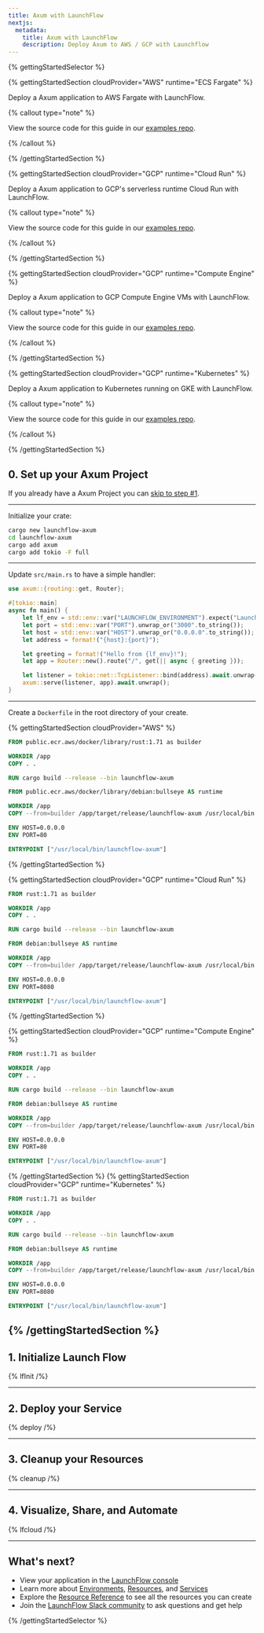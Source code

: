 ```yaml
---
title: Axum with LaunchFlow
nextjs:
  metadata:
    title: Axum with LaunchFlow
    description: Deploy Axum to AWS / GCP with Launchflow
---
```


{% gettingStartedSelector  %}

{% gettingStartedSection cloudProvider="AWS" runtime="ECS Fargate" %}

Deploy a Axum application to AWS Fargate with LaunchFlow.

{% callout type="note" %}

View the source code for this guide in our [examples repo](https://github.com/launchflow/launchflow-examples/tree/main/axum-get-started/aws/ecs-fargate).

{% /callout %}

{% /gettingStartedSection %}

{% gettingStartedSection cloudProvider="GCP" runtime="Cloud Run" %}

Deploy a Axum application to GCP's serverless runtime Cloud Run with LaunchFlow.

{% callout type="note" %}

View the source code for this guide in our [examples repo](https://github.com/launchflow/launchflow-examples/tree/main/axum-get-started/gcp/cloud-run).

{% /callout %}

{% /gettingStartedSection %}

{% gettingStartedSection cloudProvider="GCP" runtime="Compute Engine" %}

Deploy a Axum application to GCP Compute Engine VMs with LaunchFlow.

{% callout type="note" %}

View the source code for this guide in our [examples repo](https://github.com/launchflow/launchflow-examples/tree/main/axum-get-started/gcp/compute-engine).

{% /callout %}

{% /gettingStartedSection %}

{% gettingStartedSection cloudProvider="GCP" runtime="Kubernetes" %}

Deploy a Axum application to Kubernetes running on GKE with LaunchFlow.

{% callout type="note" %}

View the source code for this guide in our [examples repo](https://github.com/launchflow/launchflow-examples/tree/main/axum-get-started/gcp/gke).

{% /callout %}

{% /gettingStartedSection %}



## 0. Set up your Axum Project

If you already have a Axum Project you can [skip to step #1](#1-initialize-launch-flow).

---

Initialize your crate:

```bash
cargo new launchflow-axum
cd launchflow-axum
cargo add axum
cargo add tokio -F full
```

---

Update `src/main.rs` to have a simple handler:

```rust
use axum::{routing::get, Router};

#[tokio::main]
async fn main() {
    let lf_env = std::env::var("LAUNCHFLOW_ENVIRONMENT").expect("LaunchFlow environment not set");
    let port = std::env::var("PORT").unwrap_or("3000".to_string());
    let host = std::env::var("HOST").unwrap_or("0.0.0.0".to_string());
    let address = format!("{host}:{port}");

    let greeting = format!("Hello from {lf_env}!");
    let app = Router::new().route("/", get(|| async { greeting }));

    let listener = tokio::net::TcpListener::bind(address).await.unwrap();
    axum::serve(listener, app).await.unwrap();
}
```

---

Create a `Dockerfile` in the root directory of your create.

{% gettingStartedSection cloudProvider="AWS" %}
```dockerfile
FROM public.ecr.aws/docker/library/rust:1.71 as builder

WORKDIR /app
COPY . .

RUN cargo build --release --bin launchflow-axum

FROM public.ecr.aws/docker/library/debian:bullseye AS runtime

WORKDIR /app
COPY --from=builder /app/target/release/launchflow-axum /usr/local/bin

ENV HOST=0.0.0.0
ENV PORT=80

ENTRYPOINT ["/usr/local/bin/launchflow-axum"]
```

{% /gettingStartedSection %}

{% gettingStartedSection cloudProvider="GCP" runtime="Cloud Run" %}

```dockerfile
FROM rust:1.71 as builder

WORKDIR /app
COPY . .

RUN cargo build --release --bin launchflow-axum

FROM debian:bullseye AS runtime

WORKDIR /app
COPY --from=builder /app/target/release/launchflow-axum /usr/local/bin

ENV HOST=0.0.0.0
ENV PORT=8080

ENTRYPOINT ["/usr/local/bin/launchflow-axum"]
```

{% /gettingStartedSection %}

{% gettingStartedSection cloudProvider="GCP" runtime="Compute Engine" %}

```dockerfile
FROM rust:1.71 as builder

WORKDIR /app
COPY . .

RUN cargo build --release --bin launchflow-axum

FROM debian:bullseye AS runtime

WORKDIR /app
COPY --from=builder /app/target/release/launchflow-axum /usr/local/bin

ENV HOST=0.0.0.0
ENV PORT=80

ENTRYPOINT ["/usr/local/bin/launchflow-axum"]
```

{% /gettingStartedSection %}
{% gettingStartedSection cloudProvider="GCP" runtime="Kubernetes" %}

```dockerfile
FROM rust:1.71 as builder

WORKDIR /app
COPY . .

RUN cargo build --release --bin launchflow-axum

FROM debian:bullseye AS runtime

WORKDIR /app
COPY --from=builder /app/target/release/launchflow-axum /usr/local/bin

ENV HOST=0.0.0.0
ENV PORT=8080

ENTRYPOINT ["/usr/local/bin/launchflow-axum"]
```
{% /gettingStartedSection %}
---

## 1. Initialize Launch Flow

{% lfInit /%}

---

## 2. Deploy your Service

{% deploy /%}

---

## 3. Cleanup your Resources

{% cleanup /%}

---

## 4. Visualize, Share, and Automate

{% lfcloud /%}

---

## What's next?

- View your application in the [LaunchFlow console](https://console.launchflow.com)
- Learn more about [Environments](/docs/concepts/environments), [Resources](/docs/concepts/resources), and [Services](/docs/concepts/services)
- Explore the [Resource Reference](/docs/reference/resources) to see all the resources you can create
- Join the [LaunchFlow Slack community](https://join.slack.com/t/launchflowusers/shared_invite/zt-2pc3o5cbq-HZrMzlZXW2~Xs1CABbgPKQ) to ask questions and get help

<!-- - Checkout out our [example applications](/examples) to see even more way to use LaunchFlow. -->

{% /gettingStartedSelector %}
